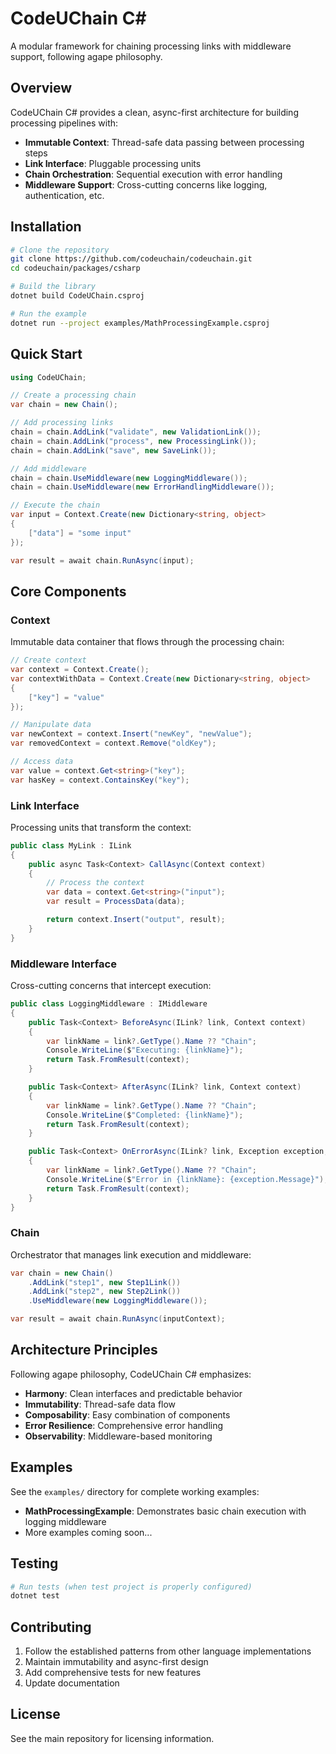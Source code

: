# CodeUChain C#

A modular framework for chaining processing links with middleware support, following agape philosophy.

## Overview

CodeUChain C# provides a clean, async-first architecture for building processing pipelines with:

- **Immutable Context**: Thread-safe data passing between processing steps
- **Link Interface**: Pluggable processing units
- **Chain Orchestration**: Sequential execution with error handling
- **Middleware Support**: Cross-cutting concerns like logging, authentication, etc.

## Installation

```bash
# Clone the repository
git clone https://github.com/codeuchain/codeuchain.git
cd codeuchain/packages/csharp

# Build the library
dotnet build CodeUChain.csproj

# Run the example
dotnet run --project examples/MathProcessingExample.csproj
```

## Quick Start

```csharp
using CodeUChain;

// Create a processing chain
var chain = new Chain();

// Add processing links
chain = chain.AddLink("validate", new ValidationLink());
chain = chain.AddLink("process", new ProcessingLink());
chain = chain.AddLink("save", new SaveLink());

// Add middleware
chain = chain.UseMiddleware(new LoggingMiddleware());
chain = chain.UseMiddleware(new ErrorHandlingMiddleware());

// Execute the chain
var input = Context.Create(new Dictionary<string, object>
{
    ["data"] = "some input"
});

var result = await chain.RunAsync(input);
```

## Core Components

### Context

Immutable data container that flows through the processing chain:

```csharp
// Create context
var context = Context.Create();
var contextWithData = Context.Create(new Dictionary<string, object>
{
    ["key"] = "value"
});

// Manipulate data
var newContext = context.Insert("newKey", "newValue");
var removedContext = context.Remove("oldKey");

// Access data
var value = context.Get<string>("key");
var hasKey = context.ContainsKey("key");
```

### Link Interface

Processing units that transform the context:

```csharp
public class MyLink : ILink
{
    public async Task<Context> CallAsync(Context context)
    {
        // Process the context
        var data = context.Get<string>("input");
        var result = ProcessData(data);

        return context.Insert("output", result);
    }
}
```

### Middleware Interface

Cross-cutting concerns that intercept execution:

```csharp
public class LoggingMiddleware : IMiddleware
{
    public Task<Context> BeforeAsync(ILink? link, Context context)
    {
        var linkName = link?.GetType().Name ?? "Chain";
        Console.WriteLine($"Executing: {linkName}");
        return Task.FromResult(context);
    }

    public Task<Context> AfterAsync(ILink? link, Context context)
    {
        var linkName = link?.GetType().Name ?? "Chain";
        Console.WriteLine($"Completed: {linkName}");
        return Task.FromResult(context);
    }

    public Task<Context> OnErrorAsync(ILink? link, Exception exception, Context context)
    {
        var linkName = link?.GetType().Name ?? "Chain";
        Console.WriteLine($"Error in {linkName}: {exception.Message}");
        return Task.FromResult(context);
    }
}
```

### Chain

Orchestrator that manages link execution and middleware:

```csharp
var chain = new Chain()
    .AddLink("step1", new Step1Link())
    .AddLink("step2", new Step2Link())
    .UseMiddleware(new LoggingMiddleware());

var result = await chain.RunAsync(inputContext);
```

## Architecture Principles

Following agape philosophy, CodeUChain C# emphasizes:

- **Harmony**: Clean interfaces and predictable behavior
- **Immutability**: Thread-safe data flow
- **Composability**: Easy combination of components
- **Error Resilience**: Comprehensive error handling
- **Observability**: Middleware-based monitoring

## Examples

See the `examples/` directory for complete working examples:

- **MathProcessingExample**: Demonstrates basic chain execution with logging middleware
- More examples coming soon...

## Testing

```bash
# Run tests (when test project is properly configured)
dotnet test
```

## Contributing

1. Follow the established patterns from other language implementations
2. Maintain immutability and async-first design
3. Add comprehensive tests for new features
4. Update documentation

## License

See the main repository for licensing information.

